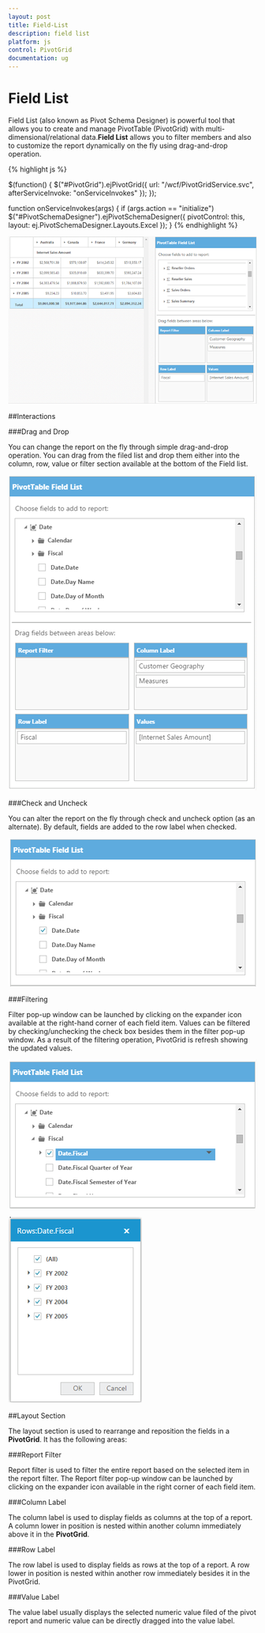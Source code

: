 ```yaml
---
layout: post
title: Field-List
description: field list
platform: js
control: PivotGrid
documentation: ug
---
```


# Field List

Field List (also known as Pivot Schema Designer) is powerful tool that allows you to create and manage PivotTable (PivotGrid) with multi-dimensional/relational data.**Field List** allows you to filter members and also to customize the report dynamically on the fly using drag-and-drop operation.

{% highlight js %}

 $(function() {
     $("#PivotGrid").ejPivotGrid({
         url: "/wcf/PivotGridService.svc",
         afterServiceInvoke: "onServiceInvokes"
     });
 });

 function onServiceInvokes(args) {
     if (args.action == "initialize")
         $("#PivotSchemaDesigner").ejPivotSchemaDesigner({
             pivotControl: this,
             layout: ej.PivotSchemaDesigner.Layouts.Excel
         });
 }
{% endhighlight %}

![](/js/PivotGrid/Field-List_images/Field-List_img1.png) 

##Interactions

###Drag and Drop

You can change the report on the fly through simple drag-and-drop operation. You can drag from the filed list and drop them either into the column, row, value or filter section available at the bottom of the Field list. 

![](/js/PivotGrid/Field-List_images/Field-List_img2.png) 

###Check and Uncheck

You can alter the report on the fly through check and uncheck option (as an alternate). By default, fields are added to the row label when checked.

![](/js/PivotGrid/Field-List_images/Field-List_img3.png) 

###Filtering 

Filter pop-up window can be launched by clicking on the expander icon available at the right-hand corner of each field item. Values can be filtered by checking/unchecking the check box besides them in the filter pop-up window. As a result of the filtering operation, PivotGrid is refresh showing the updated values. 

![](/js/PivotGrid/Field-List_images/Field-List_img4.png) 

![](/js/PivotGrid/Field-List_images/Field-List_img5.png) 

##Layout Section

The layout section is used to rearrange and reposition the fields in a **PivotGrid**. It has the following areas:

###Report Filter

Report filter is used to filter the entire report based on the selected item in the report filter. The Report filter pop-up window can be launched by clicking on the expander icon available in the right corner of each field item.

###Column Label

The column label is used to display fields as columns at the top of a report. A column lower in position is nested within another column immediately above it in the **PivotGrid**.

###Row Label

The row label is used to display fields as rows at the top of a report. A row lower in position is nested within another row immediately besides it in the PivotGrid.

###Value Label

The value label usually displays the selected numeric value filed of the pivot report and numeric value can be directly dragged into the value label.

